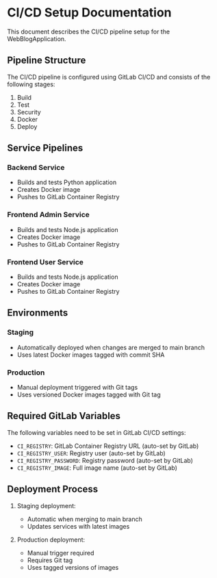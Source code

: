 # CI/CD Setup Documentation

This document describes the CI/CD pipeline setup for the WebBlogApplication.

## Pipeline Structure

The CI/CD pipeline is configured using GitLab CI/CD and consists of the following stages:

1. Build
2. Test
3. Security
4. Docker
5. Deploy

## Service Pipelines

### Backend Service
- Builds and tests Python application
- Creates Docker image
- Pushes to GitLab Container Registry

### Frontend Admin Service
- Builds and tests Node.js application
- Creates Docker image
- Pushes to GitLab Container Registry

### Frontend User Service
- Builds and tests Node.js application
- Creates Docker image
- Pushes to GitLab Container Registry

## Environments

### Staging
- Automatically deployed when changes are merged to main branch
- Uses latest Docker images tagged with commit SHA

### Production
- Manual deployment triggered with Git tags
- Uses versioned Docker images tagged with Git tag

## Required GitLab Variables

The following variables need to be set in GitLab CI/CD settings:

- `CI_REGISTRY`: GitLab Container Registry URL (auto-set by GitLab)
- `CI_REGISTRY_USER`: Registry user (auto-set by GitLab)
- `CI_REGISTRY_PASSWORD`: Registry password (auto-set by GitLab)
- `CI_REGISTRY_IMAGE`: Full image name (auto-set by GitLab)

## Deployment Process

1. Staging deployment:
   - Automatic when merging to main branch
   - Updates services with latest images

2. Production deployment:
   - Manual trigger required
   - Requires Git tag
   - Uses tagged versions of images